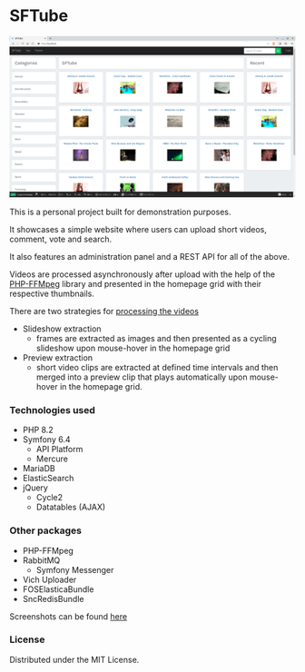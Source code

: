 # SFTube

![Screenshot](https://github.com/dimitrios-kourkoumpas/sftube.net/blob/development/docs/screenshots/1%20-%20website/1%20-%20homepage.png)

This is a personal project built for demonstration purposes.

It showcases a simple website where users can upload short videos, comment, vote and search.

It also features an administration panel and a REST API for all of the above.

Videos are processed asynchronously after upload with the help of the [PHP-FFMpeg](https://github.com/PHP-FFMpeg/PHP-FFMpeg) library and presented in the homepage grid
with their respective thumbnails.

There are two strategies for [processing the videos](https://github.com/dimitrios-kourkoumpas/sftube.net/tree/development/src/Service/VideoExtractor)
* Slideshow extraction
  * frames are extracted as images and then presented as a cycling slideshow upon mouse-hover in the homepage grid
* Preview extraction
  * short video clips are extracted at defined time intervals and then merged into a preview clip that plays automatically upon mouse-hover in the homepage grid.



### Technologies used

* PHP 8.2
* Symfony 6.4
  * API Platform
  * Mercure
* MariaDB
* ElasticSearch
* jQuery
  * Cycle2
  * Datatables (AJAX)

### Other packages

* PHP-FFMpeg
* RabbitMQ
  * Symfony Messenger
* Vich Uploader
* FOSElasticaBundle
* SncRedisBundle

Screenshots can be found [here](https://github.com/dimitrios-kourkoumpas/sftube.net/tree/development/docs/screenshots)

### License
Distributed under the MIT License.